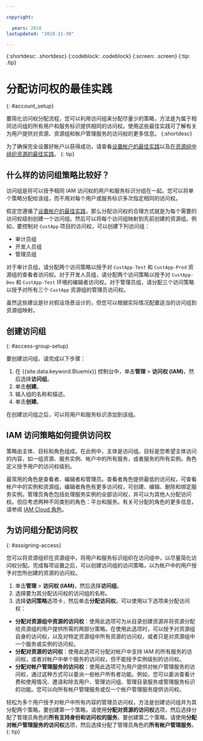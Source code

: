 ```yaml
---

copyright:

  years: 2018
lastupdated: "2018-11-30"

---
```


{:shortdesc: .shortdesc}
{:codeblock: .codeblock}
{:screen: .screen}
{:tip: .tip}

# 分配访问权的最佳实践
{: #account_setup}

要简化访问权分配流程，您可以利用访问组来分配尽量少的策略，方法是为属于相同访问组的所有用户和服务标识提供相同的访问权。使用这些最佳实践可了解有关为用户提供对资源、资源组和帐户管理服务的访问权的更多信息。
{:shortdesc}

为了确保完全设置好帐户以获得成功，请查看[设置帐户的最佳实践](/docs/account/bp_account.html#account_setup)以及[在资源组中组织资源的最佳实践](/docs/resources/bestpractice_rgs.html)。
{: tip}

## 什么样的访问组策略比较好？

访问组是将可以授予相同 IAM 访问权的用户和服务标识分组在一起。您可以将单个策略分配给该组，而不用对每个用户或服务标识多次指定相同的访问权。

假定您遵循了[设置帐户的最佳实践](/docs/account/bp_account.html#account_setup)，那么分配访问权的合理方式就是为每个需要的访问权级别创建一个访问组。然后可以将每个访问组映射到先前创建的资源组。例如，要控制对 `CustApp` 项目的访问权，可以创建下列访问组：

* 审计员组
* 开发人员组
* 管理员组

对于审计员组，请分配两个访问策略以授予对 `CustApp-Test` 和 `CustApp-Prod` 资源组的查看者访问权。对于开发人员组，请分配两个访问策略以授予对 `CustApp-Dev` 和 `CustApp-Test` 环境的编辑者访问权。对于管理员组，请分配三个访问策略以授予对所有三个 `CustApp` 资源组的管理员访问权。

虽然这些建议是针对假设场景设计的，但您可以根据实际情况配置适当的访问组到资源组映射。

## 创建访问组
{: #access-group-setup}

要创建访问组，请完成以下步骤：

1. 在 {{site.data.keyword.Bluemix}} 控制台中，单击**管理** &gt; **访问权 (IAM)**，然后选择**访问组**。
2. 单击**创建**。
3. 输入组的名称和描述。
4. 单击**创建**。

在创建访问组之后，可以将用户和服务标识添加到该组。

## IAM 访问策略如何提供访问权

策略由主体、目标和角色组成。在此例中，主体是访问组。目标是您希望主体访问的内容，如一组资源、服务实例、帐户中的所有服务，或者服务的所有实例。角色定义授予用户的访问权级别。

最常用的角色是查看者、编辑者和管理员。查看者角色提供最低的访问权，可查看帐户中的实例和资源组。编辑者角色有更多访问权，可创建、编辑、删除和绑定服务实例。管理员角色包括处理服务实例的全部访问权，并可以为其他人分配访问权。但应考虑两种不同类别的角色：平台和服务。有关可分配的角色的更多信息，请参阅 [IAM Cloud 角色](/docs/iam/users_roles.html#iamusermanrol)。

## 为访问组分配访问权
{: #assigning-access}

您可以将资源组织在资源组中，将用户和服务标识组织在访问组中，以尽量简化访问权分配。完成每项设置之后，可以创建访问组的访问策略，以为帐户中的用户授予对您所创建的资源的访问权。

1. 单击**管理** &gt; **访问权 (IAM)**，然后选择**访问组**。
2. 选择要为其分配访问权的访问组的名称。
3. 选择**访问策略**选项卡，然后单击**分配访问权**。可以使用以下选项来分配访问权：

  * **分配对资源组中资源的访问权**：使用此选项可为从目录创建资源并将资源分配给资源组的用户提供所需的两部分策略。在使用此选项时，可以授予对资源组自身的访问权，以及对特定资源组中所有资源的访问权，或者只是对资源组中一个服务或实例的访问权。
  * **分配对资源的访问权**：使用此选项可分配对帐户中支持 IAM 的所有服务的访问权，或者对帐户中单个服务的访问权，但不能授予实例级别的访问权。
  * **分配对帐户管理服务的访问权**：使用此选项可为用户提供对帐户管理服务的访问权，通过这种方式可以委派一些帐户所有者功能。例如，您可以委派查看计费和使用情况、邀请和除去用户、管理访问组、管理目录服务或管理服务标识的功能。您可以向所有帐户管理服务或仅一个帐户管理服务提供访问权。

轻松为多个用户授予对帐户中所有内容的管理员访问权，方法是创建访问组并为其分配两个策略。要创建第一个策略，请使用**分配对资源的访问权**选项，然后选择分配了管理员角色的**所有支持身份和访问权的服务**。要创建第二个策略，请使用**分配对帐户管理服务的访问权**选项，然后选择分配了管理员角色的**所有帐户管理服务**。
{: tip}
